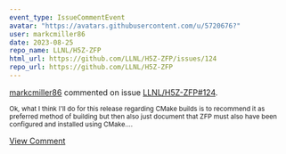 ```yaml
---
event_type: IssueCommentEvent
avatar: "https://avatars.githubusercontent.com/u/5720676?"
user: markcmiller86
date: 2023-08-25
repo_name: LLNL/H5Z-ZFP
html_url: https://github.com/LLNL/H5Z-ZFP/issues/124
repo_url: https://github.com/LLNL/H5Z-ZFP
---
```


<a href='https://github.com/markcmiller86' target='_blank'>markcmiller86</a> commented on issue <a href='https://github.com/LLNL/H5Z-ZFP/issues/124' target='_blank'>LLNL/H5Z-ZFP#124</a>.

<small>Ok, what I think I'll do for this release regarding CMake builds is to recommend it as preferred method of building but then also just document that ZFP must also have been configured and installed using CMake....</small>

<a href='https://github.com/LLNL/H5Z-ZFP/issues/124' target='_blank'>View Comment</a>